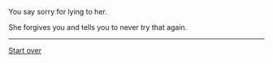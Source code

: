You say sorry for lying to her.

She forgives you and tells you to never try that again.

----
[Start over](../reportcard)
